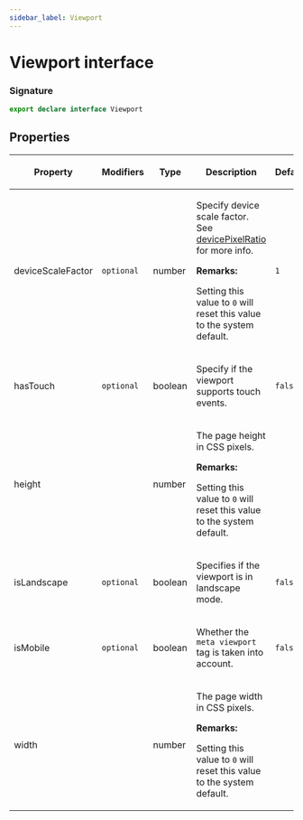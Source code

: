 ```yaml
---
sidebar_label: Viewport
---
```


# Viewport interface

### Signature

```typescript
export declare interface Viewport
```

## Properties

<table><thead><tr><th>

Property

</th><th>

Modifiers

</th><th>

Type

</th><th>

Description

</th><th>

Default

</th></tr></thead>
<tbody><tr><td>

<span id="devicescalefactor">deviceScaleFactor</span>

</td><td>

`optional`

</td><td>

number

</td><td>

Specify device scale factor. See [devicePixelRatio](https://developer.mozilla.org/en-US/docs/Web/API/Window/devicePixelRatio) for more info.

**Remarks:**

Setting this value to `0` will reset this value to the system default.

</td><td>

`1`

</td></tr>
<tr><td>

<span id="hastouch">hasTouch</span>

</td><td>

`optional`

</td><td>

boolean

</td><td>

Specify if the viewport supports touch events.

</td><td>

`false`

</td></tr>
<tr><td>

<span id="height">height</span>

</td><td>

</td><td>

number

</td><td>

The page height in CSS pixels.

**Remarks:**

Setting this value to `0` will reset this value to the system default.

</td><td>

</td></tr>
<tr><td>

<span id="islandscape">isLandscape</span>

</td><td>

`optional`

</td><td>

boolean

</td><td>

Specifies if the viewport is in landscape mode.

</td><td>

`false`

</td></tr>
<tr><td>

<span id="ismobile">isMobile</span>

</td><td>

`optional`

</td><td>

boolean

</td><td>

Whether the `meta viewport` tag is taken into account.

</td><td>

`false`

</td></tr>
<tr><td>

<span id="width">width</span>

</td><td>

</td><td>

number

</td><td>

The page width in CSS pixels.

**Remarks:**

Setting this value to `0` will reset this value to the system default.

</td><td>

</td></tr>
</tbody></table>
